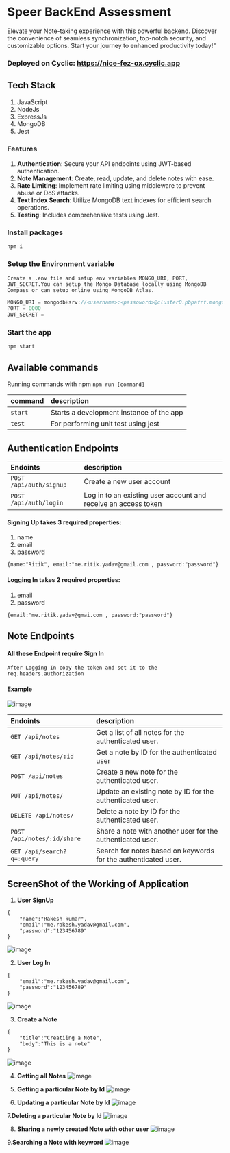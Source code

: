 # Speer BackEnd Assessment
Elevate your Note-taking experience with this powerful backend. Discover the convenience of seamless synchronization, top-notch security, and customizable options. Start your journey to enhanced productivity today!"

### Deployed on Cyclic: https://nice-fez-ox.cyclic.app

## Tech Stack
1. JavaScript
2. NodeJs
3. ExpressJs
4. MongoDB
5. Jest

### Features
1. **Authentication**: Secure your API endpoints using JWT-based authentication.
2. **Note Management**: Create, read, update, and delete notes with ease.
3. **Rate Limiting**: Implement rate limiting using middleware to prevent abuse or DoS attacks.
4. **Text Index Search**: Utilize MongoDB text indexes for efficient search operations.
5. **Testing**: Includes comprehensive tests using Jest.


### Install packages

```shell
npm i
```

### Setup the Environment variable

`Create a .env file and setup env variables MONGO_URI, PORT, JWT_SECRET.You can setup the Mongo Database locally using MongoDB Compass or can setup online using MongoDB Atlas.`

```js
MONGO_URI = mongodb+srv://<username>:<passoword>@cluster0.pbpafrf.mongodb.net/
PORT = 8000
JWT_SECRET = 
```

### Start the app

```shell
npm start
```

## Available commands

Running commands with npm `npm run [command]`

| command         | description                              |
| :-------------- | :--------------------------------------- |
| `start`         | Starts a development instance of the app |
| `test`          | For performing unit test using jest       |




## Authentication Endpoints

|          Endoints       |                            description                              |
| :-----------------------| :-------------------------------------------------------------------|
| `POST /api/auth/signup` | Create a new user account                                           |
| `POST /api/auth/login`  | Log in to an existing user account and receive an access token      |

#### Signing Up takes 3 required properties:
1. name
2. email
3. password
   
```
{name:"Ritik", email:"me.ritik.yadav@gmail.com , password:"password"}
```

#### Logging In takes 2 required properties:
1. email
2. password

```
{email:"me.ritik.yadav@gmai.com , password:"password"}
```

## Note Endpoints

#### All these Endpoint require Sign In
```
After Logging In copy the token and set it to the req.headers.authorization
```

#### Example
![image](https://github.com/ritikyadav1999/Speer---Backend--Assessment/assets/122474267/a620a828-86fe-4878-a39a-a2dd78d23400)



|           Endoints          |                         description                                 |
| :---------------------------| :-------------------------------------------------------------------|
| `GET /api/notes`            | Get a list of all notes for the authenticated user.                 |
| `GET /api/notes/:id `       | Get a note by ID for the authenticated user                         |
| `POST /api/notes`           | Create a new note for the authenticated user.                       |
| `PUT /api/notes/`           | Update an existing note by ID for the authenticated user.           |
| `DELETE /api/notes/`        | Delete a note by ID for the authenticated user.                     |
| `POST /api/notes/:id/share` | Share a note with another user for the authenticated user.          |
| `GET /api/search?q=:query`  | Search for notes based on keywords for the authenticated user.      |



## ScreenShot of the Working of Application

1. **User SignUp**
```
{
    "name":"Rakesh kumar",
    "email":"me.rakesh.yadav@gmail.com",
    "password":"123456789"
}
```

![image](https://github.com/ritikyadav1999/Speer---Backend--Assessment/assets/122474267/190702c3-f4f7-467f-ab68-85e470509179)


2. **User Log In**
```
{
    "email":"me.rakesh.yadav@gmail.com",
    "password":"123456789"
}
```
![image](https://github.com/ritikyadav1999/Speer---Backend--Assessment/assets/122474267/141b88b2-178d-48c4-83cc-0162458768d7)


3. **Create a Note**
```
{
    "title":"Creatiing a Note",
    "body":"This is a note"
}
```
![image](https://github.com/ritikyadav1999/Speer---Backend--Assessment/assets/122474267/b5489198-28c6-406e-9693-90c0541a0530)

4. **Getting all Notes**
![image](https://github.com/ritikyadav1999/Speer---Backend--Assessment/assets/122474267/7284f864-53f2-47b1-b595-8dab12b6bf2f)

5. **Getting a particular Note by Id**
![image](https://github.com/ritikyadav1999/Speer---Backend--Assessment/assets/122474267/a38eeb25-d0a3-421c-8b33-3a567b4410ca)

6. **Updating a particular Note by Id**
![image](https://github.com/ritikyadav1999/Speer---Backend--Assessment/assets/122474267/43813fdc-9d19-4d33-a978-f54d87ac6254)

7.**Deleting a particular Note by Id**
![image](https://github.com/ritikyadav1999/Speer---Backend--Assessment/assets/122474267/bf50798e-e3f2-49ab-8d50-846045d7998c)

8. **Sharing a newly created Note with other user**
![image](https://github.com/ritikyadav1999/Speer---Backend--Assessment/assets/122474267/ae07d944-b7bc-40a8-bffb-35cec1c19591)

9.**Searching a Note with keyword**
![image](https://github.com/ritikyadav1999/Speer---Backend--Assessment/assets/122474267/b968b8bb-72aa-4103-b897-f3e760260025)






